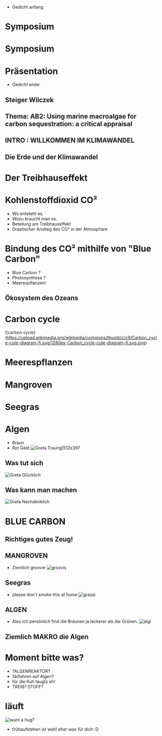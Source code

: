 * Gedicht anfang:
# Symposium
# Symposium
# Präsentation
* Gedicht ende:
## Steiger Wilczek

## Thema: AB2: Using marine macroalgae for carbon sequestration: a critical appraisal


## INTRO : WILLKOMMEN IM KLIMAWANDEL

## Die Erde und der Klimawandel
# Der Treibhauseffekt
# Kohlenstoffdioxid CO²  
* Wo entsteht es.
* Wozu braucht man es.
* Beteilung am Treibhauseffekt
* Drastischer Anstieg des CO² in der Atmosphäre 
# Bindung des CO² mithilfe von "Blue Carbon"
* Blue Carbon ?
* Photosynthese ?
* Meerespflanzen!
## Ökosystem des Ozeans
# Carbon cycle
![carbon cycle}(https://upload.wikimedia.org/wikipedia/commons/thumb/c/c9/Carbon_cycle-cute-diagram-fi.svg/1280px-Carbon_cycle-cute-diagram-fi.svg.png)
# Meerespflanzen
# Mangroven
# Seegras
# Algen
* Braun
* Rot 
Geld
![Greta Traurig|512x397](https://image.stern.de/8689598/16x9-940-529/2c054abb4706171b431cbfaba603a453/Dx/greta-thunberg.jpg "HOW DARE YOU!")
## Was tut sich
![Greta Glücklich](https://peopledotcom.files.wordpress.com/2019/03/greta-thunberg.jpg?crop=0px%2C133px%2C1792px%2C941px&resize=1200%2C630 "Dank euch muss ich Freitags nicht zur Schule gehen!")
## Was kann man machen
![Greta Nachdenklich](https://www.bento.de/images/fad41ef2-5504-48f4-9b09-fc9ca76bea15_w910_h600_fpx44_fpy35.jpg "Sollte ich schwimmen lernen?")
# BLUE CARBON 
## Richtiges gutes Zeug!
## MANGROVEN
* Ziemlich groovie
![groovis](https://previews.123rf.com/images/vilainecrevette/vilainecrevette1601/vilainecrevette160100058/51746464-die-mangroven-mit-baumwurzeln-%C3%BCber-und-unter-wasser-spaltung-von-wasserlinie-karibik.jpg "austrocknen unmöglich")
## Seegras
* please don´t smoke this at home
![grassi](https://www.carbon-connect.ch/media/img/cms/mod_news/549/seegras-2_899x600.jpg "oder vielleicht doch? hat das schonmal jemand probiert?")
## ALGEN
* Also ich persönlich find die Braunen ja leckerer als die Grünen.
![algi](https://www.schrammek.de/beautynews/wp-content/uploads/2015/06/Fotolia_85133952_M.jpg "die Roten werden von den anderen immer gemobbt")
## Ziemlich MAKRO die Algen

# Moment bitte was?
* ?ALGENREAKTOR?
* Skifahren auf Algen?
* für die Kuh taugts eh!
* TREIB? STOFF?

# läuft
![want a hug?](https://i.pinimg.com/474x/ba/e9/54/bae9547927dbe48b0848c5363c8c3aa7.jpg "mogst a bussi? i bin a kaum schleimig")
* frühaufstehen ist wohl eher was für dich  :D

